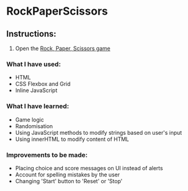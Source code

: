 # RockPaperScissors

## Instructions:
1. Open the [Rock, Paper, Scissors game](https://rock-paper-scissors-by-eleni.netlify.app/)



### What I have used:
- HTML
- CSS Flexbox and Grid
- Inline JavaScript


### What I have learned:
- Game logic
- Randomisation
- Using JavaScript methods to modify strings based on user's input
- Using innerHTML to modify content of HTML


### Improvements to be made:
- Placing choice and score messages on UI instead of alerts
- Account for spelling mistakes by the user
- Changing 'Start' button to 'Reset' or 'Stop'
